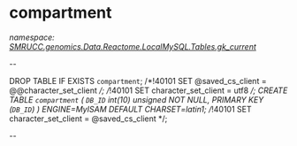 ﻿# compartment
_namespace: [SMRUCC.genomics.Data.Reactome.LocalMySQL.Tables.gk_current](./index.md)_

--
 
 DROP TABLE IF EXISTS `compartment`;
 /*!40101 SET @saved_cs_client = @@character_set_client */;
 /*!40101 SET character_set_client = utf8 */;
 CREATE TABLE `compartment` (
 `DB_ID` int(10) unsigned NOT NULL,
 PRIMARY KEY (`DB_ID`)
 ) ENGINE=MyISAM DEFAULT CHARSET=latin1;
 /*!40101 SET character_set_client = @saved_cs_client */;
 
 --




